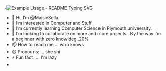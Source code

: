 -<img src="https://readme-typing-svg.demolab.com/?lines=Hi+👋+I+am+Maheshi ;&font=Fira%20Code&center=true&width=580&height=50&duration=4000&pause=1000" alt="Example Usage - README Typing SVG">
- 👋 Hi, I’m @MaisieSella
- 👀 I’m interested in Computer and Stuff
- 🌱 I’m currently learning Computer Science in Plymouth univeersity.
- 💞️ I’m looking to collaborate on more and more projects . By the way i'm a beginner with zero knowldeg..20%
-  📫 How to reach me ... who knows
- 😄 Pronouns: ... she shi
- ⚡ Fun fact: ... I'm lazy
 -
<p align="center">

</p>
<!---
MaisieSella/MaisieSella is a ✨ special ✨ repository because its `README.md` (this file) appears on your GitHub profile.
You can click the Preview link to take a look at your changes.
--->
